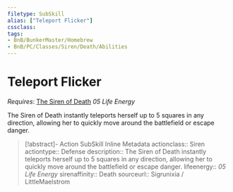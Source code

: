 ```yaml
---
filetype: SubSkill
alias: ["Teleport Flicker"]
cssclass: 
tags:
- BnB/BunkerMaster/Homebrew
- BnB/PC/Classes/Siren/Death/Abilities
---
```

# Teleport Flicker
*Requires*: [The Siren of Death](../The-Siren-of-Death.md)
_05 Life Energy_

The Siren of Death instantly teleports herself up to 5 squares in any direction, allowing her to quickly move around the battlefield or escape danger.

>[!abstract]- Action SubSkill Inline Metadata
> actionclass:: Siren
> actiontype:: Defense
> description:: The Siren of Death instantly teleports herself up to 5 squares in any direction, allowing her to quickly move around the battlefield or escape danger.
> lifeenergy:: _05 Life Energy_
> sirenaffinity:: Death
> sourceurl:: Sigrunixia / LittleMaelstrom